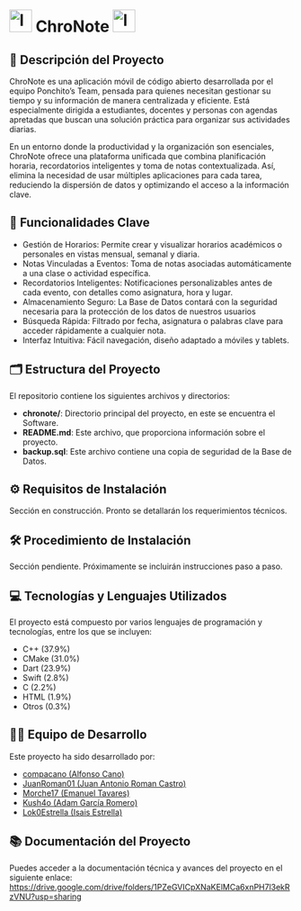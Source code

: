 # <img src="https://github.com/user-attachments/assets/58880c20-2610-482c-8497-8f2ed2326c93" alt="logo" width="40"/> ChroNote <img src="https://github.com/user-attachments/assets/58880c20-2610-482c-8497-8f2ed2326c93" alt="logo" width="40"/> 

## 📝 Descripción del Proyecto

ChroNote es una aplicación móvil de código abierto desarrollada por el equipo Ponchito’s Team, pensada para quienes necesitan gestionar su tiempo y su información de manera centralizada y eficiente. Está especialmente dirigida a estudiantes, docentes y personas con agendas apretadas que buscan una solución práctica para organizar sus actividades diarias.

En un entorno donde la productividad y la organización son esenciales, ChroNote ofrece una plataforma unificada que combina planificación horaria, recordatorios inteligentes y toma de notas contextualizada. Así, elimina la necesidad de usar múltiples aplicaciones para cada tarea, reduciendo la dispersión de datos y optimizando el acceso a la información clave.

## 🚀 Funcionalidades Clave

- Gestión de Horarios: Permite crear y visualizar horarios académicos o personales en vistas mensual, semanal y diaria.
- Notas Vinculadas a Eventos: Toma de notas asociadas automáticamente a una clase o actividad específica.
- Recordatorios Inteligentes: Notificaciones personalizables antes de cada evento, con detalles como asignatura, hora y lugar.
- Almacenamiento Seguro: La Base de Datos contará con la seguridad necesaria para la protección de los datos de nuestros usuarios
- Búsqueda Rápida: Filtrado por fecha, asignatura o palabras clave para acceder rápidamente a cualquier nota.
- Interfaz Intuitiva: Fácil navegación, diseño adaptado a móviles y tablets.

## 🗂️ Estructura del Proyecto

El repositorio contiene los siguientes archivos y directorios:

- **chronote/**: Directorio principal del proyecto, en este se encuentra el Software.
- **README.md**: Este archivo, que proporciona información sobre el proyecto.
- **backup.sql**: Este archivo contiene una copia de seguridad de la Base de Datos.

## ⚙️ Requisitos de Instalación
Sección en construcción. Pronto se detallarán los requerimientos técnicos.

## 🛠️ Procedimiento de Instalación
Sección pendiente. Próximamente se incluirán instrucciones paso a paso.

## 💻 Tecnologías y Lenguajes Utilizados

El proyecto está compuesto por varios lenguajes de programación y tecnologías, entre los que se incluyen:

- C++ (37.9%)
- CMake (31.0%)
- Dart (23.9%)
- Swift (2.8%)
- C (2.2%)
- HTML (1.9%)
- Otros (0.3%)

## 👨‍💻 Equipo de Desarrollo

Este proyecto ha sido desarrollado por:

- [compacano (Alfonso Cano)](https://github.com/compacano)
- [JuanRoman01 (Juan Antonio Roman Castro)](https://github.com/JuanRoman01)
- [Morche17 (Emanuel Tavares)](https://github.com/Morche17)
- [Kush4o (Adam García Romero)](https://github.com/Kush4o)
- [Lok0Estrella (Isais Estrella)](https://github.com/Lok0Estrella)

## 📚 Documentación del Proyecto

Puedes acceder a la documentación técnica y avances del proyecto en el siguiente enlace:
https://drive.google.com/drive/folders/1PZeGVICpXNaKElMCa6xnPH7l3ekRzVNU?usp=sharing
